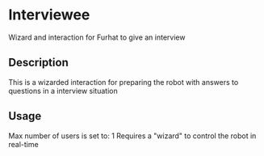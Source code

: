 # Interviewee
Wizard and interaction for Furhat to give an interview

## Description
This is a wizarded interaction for preparing the robot with answers to questions in a interview situation

## Usage
Max number of users is set to: 1
Requires a "wizard" to control the robot in real-time